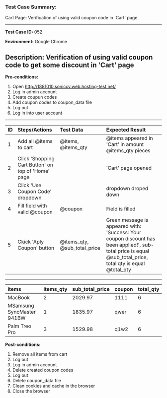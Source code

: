
### Test Case Summary:
Cart Page: Verification of using valid coupon code in 'Cart' page

---

**Test Case ID:** 052

**Environment:** Google Chrome

**Description:**
Verification of using valid coupon code to get some discount in 'Cart' page 
---

**Pre-conditions:**
1. Open http://1881010.soniccv.web.hosting-test.net/
2. Log in admin account 
3. Create coupun codes 
4. Add coupon codes to coupon_data file
5. Log out 
6. Log in into user account    

---

|      ID       | Steps/Actions |  Test Data  | Expected Result |
| ------------- |:--------------| :---------- | :-------------- |
|       1       |Add all @items to cart|@items, @items_qty|@items appeared in 'Cart' in amount @items_qty pieces|
|       2       |Click 'Shopping Cart Button' on top of 'Home' page| | 'Cart' page opened|
|       3       |Click 'Use Coupon Code' dropdown | | dropdown droped down|
|       4       |Fill field with valid @coupon|@coupon| Field is filled|
|       5       |Ckick 'Aply Coupon' button|@items_qty, @sub_total_price|Green message is appeared with: 'Success: Your coupon discount has been applied!', sub-total price is equal @sub_total_price, total qty is equal @total_qty|
---
|     items     |   items_qty   | sub_total_price |    coupon    |   total_qty  |
|:------------- |:--------------| :-------------- | :----------- | :----------- | 
|MacBook        |2              |2029.97          | 1111         |  6           |
|MSamsung SyncMaster 941BW|  1  |1835.97          | qwer         |  6           |
|Palm Treo Pro  |3              |1529.98          | q1w2         |  6           |

**Post-conditions:**
1. Remove all items from cart
2. Log out
3. Log in admin account 
4. Delete created coupon codes
8. Log out 
9. Delete coupon_data file
10. Clean cookies and cache in the browser
11. Close the browser
